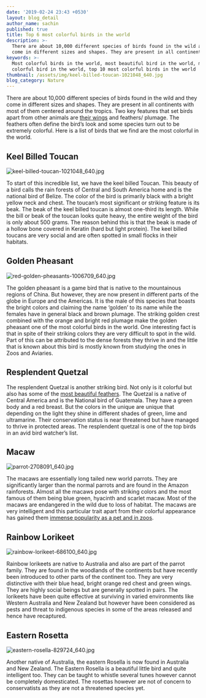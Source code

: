 ```yaml
---
date: '2019-02-24 23:43 +0530'
layout: blog_detail
author_name: sachin
published: true
title: Top 6 most colorful birds in the world
description: >-
  There are about 10,000 different species of birds found in the wild and they
  come in different sizes and shapes. They are present in all continents with...
keywords: >-
  Most colorful birds in the world, most beautiful bird in the world, most
  colorful bird in the world, top 10 most colorful birds in the world
thumbnail: /assets/img/keel-billed-toucan-1021048_640.jpg
blog_category: Nature
---
```

There are about 10,000 different species of birds found in the wild and they come in different sizes and shapes. They are present in all continents with most of them centered around the tropics. Two key features that set birds apart from other animals are [their wings](https://www.toknowisgood.com/2019/02/21/top-5-birds-with-the-longest-wingspan.html) and feathers/ plumage. The feathers often define the bird’s look and some species turn out to be extremely colorful. Here is a list of birds that we find are the most colorful in the world.

## Keel Billed Toucan
![keel-billed-toucan-1021048_640.jpg]({{site.baseurl}}/assets/img/keel-billed-toucan-1021048_640.jpg)


To start of this incredible list, we have the keel billed Toucan. This beauty of a bird calls the rain forests of Central and South America home and is the national bird of Belize. The color of the bird is primarily black with a bright yellow neck and chest. The toucan’s most significant or striking feature is its beak. The beak of the keel billed toucan is almost one-third its length. While the bill or beak of the toucan looks quite heavy, the entire weight of the bird is only about 500 grams. The reason behind this is that the beak is made of a hollow bone covered in Keratin (hard but light protein). The keel billed toucans are very social and are often spotted in small flocks in their habitats. 

## Golden Pheasant
![red-golden-pheasants-1006709_640.jpg]({{site.baseurl}}/assets/img/red-golden-pheasants-1006709_640.jpg)


The golden pheasant is a game bird that is native to the mountainous regions of China. But however, they are now present in different parts of the globe in Europe and the Americas. It is the male of this species that boasts the bright colors and claiming the name ‘golden’ to its name while the females have in general black and brown plumage. The striking golden crest combined with the orange and bright red plumage make the golden pheasant one of the most colorful birds in the world. One interesting fact is that in spite of their striking colors they are very difficult to spot in the wild. Part of this can be attributed to the dense forests they thrive in and the little that is known about this bird is mostly known from studying the ones in Zoos and Aviaries.

## Resplendent Quetzal

The resplendent Quetzal is another striking bird. Not only is it colorful but also has some of the [most beautiful feathers](https://www.toknowisgood.com/2018/10/30/top-6-birds-with-the-most-beautiful-feathers.html). The Quetzal is a native of Central America and is the National bird of Guatemala. They have a green body and a red breast. But the colors in the unique are unique that depending on the light they shine in different shades of green, lime and ultramarine. Their conservation status is near threatened but have managed to thrive in protected areas. The resplendent quetzal is one of the top birds in an avid bird watcher’s list.

## Macaw
![parrot-2708091_640.jpg]({{site.baseurl}}/assets/img/parrot-2708091_640.jpg)


The macaws are essentially long tailed new world parrots. They are significantly larger than the normal parrots and are found in the Amazon rainforests. Almost all the macaws pose with striking colors and the most famous of them being blue green, hyacinth and scarlet macaw. Most of the macaws are endangered in the wild due to loss of habitat. The macaws are very intelligent and this particular trait apart from their colorful appearance has gained them [immense popularity as a pet and in zoos](https://www.toknowisgood.com/2019/02/12/top-six-cutest-animals-in-the-world.html).

## Rainbow Lorikeet
![rainbow-lorikeet-686100_640.jpg]({{site.baseurl}}/assets/img/rainbow-lorikeet-686100_640.jpg)


Rainbow lorikeets are native to Australia and also are part of the parrot family. They are found in the woodlands of the continents but have recently been introduced to other parts of the continent too. They are very distinctive with their blue head, bright orange red chest and green wings. They are highly social beings but are generally spotted in pairs. The lorikeets have been quite effective at surviving in varied environments like Western Australia and New Zealand but however have been considered as pests and threat to indigenous species in some of the areas released and hence have recaptured. 

## Eastern Rosetta
![eastern-rosella-829724_640.jpg]({{site.baseurl}}/assets/img/eastern-rosella-829724_640.jpg)


Another native of Australia, the eastern Rosella is now found in Australia and New Zealand. The Eastern Rosella is a beautiful little bird and quite intelligent too. They can be taught to whistle several tunes however cannot be completely domesticated. The rosettas however are not of concern to conservatists as they are not a threatened species yet.

